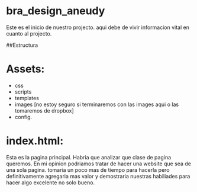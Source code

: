 bra_design_aneudy
=================
Este es el inicio de nuestro projecto. aqui debe de vivir informacion vital en cuanto al projecto.

##Estructura
# Assets:
  * css
  * scripts
  * templates
  * images [no estoy seguro si terminaremos con las images aqui o las tomaremos de dropbox]
  * config.

# index.html:
  Esta es la pagina principal. Habria que analizar que clase de pagina queremos. En mi opinion podriamos tratar de hacer
una website que sea de una sola pagina. tomaria un poco mas de tiempo para hacerla pero definitivamente agregaria mas 
valor y demostraria nuestras habiliades para hacer algo excelente no solo bueno.
